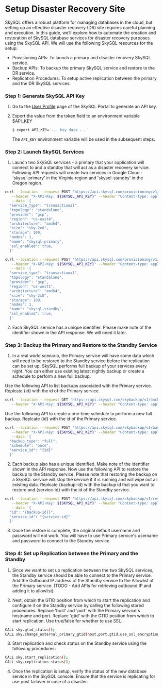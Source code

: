 # Setup Disaster Recovery Site
SkySQL offers a robust platform for managing databases in the cloud, but setting up an effective disaster recovery (DR) site requires careful planning and execution. In this guide, we’ll explore how to automate the creation and restoration of SkySQL database services for disaster recovery purposes using the SkySQL API. We will use the following SkySQL resources for the setup:

- Provisioning APIs: To launch a primary and disaster recovery SkySQL service.
- Backup APIs: To backup the primary SkySQL service and restore to the DR service.
- Replication Procedures: To setup active replication between the primary and the DR SkySQL services.

### **Step 1: Generate SkySQL API Key**
1. Go to the [User Profile](https://app.skysql.com/user-profile/api-keys/) page of the SkySQL Portal to generate an API key.
2. Export the value from the token field to an environment variable $API_KEY
    
    ```bash
    $ export API_KEY='... key data ...'
    ```
    
    The `API_KEY` environment variable will be used in the subsequent steps.

### **Step 2: Launch SkySQL Services**
1. Launch two SkySQL services - a primary that your application will connect to and a standby that will act as a disaster recovery service. Following API requests will create two services in Google Cloud - 'skysql-primary' in the Virginia region and 'skysql-standby' in the Oregon region. 

```bash
curl --location --request POST 'https://api.skysql.com/provisioning/v1/services' \
   --header "X-API-Key: ${SKYSQL_API_KEY}" --header "Content-type: application/json" \
   --data '{
  "service_type": "transactional",
  "topology": "standalone",
  "provider": "gcp",
  "region": "us-east4",
  "architecture": "amd64",
  "size": "sky-2x8",
  "storage": 100,
  "nodes": 1,
  "name": "skysql-primary",
  "ssl_enabled": true,
  }'
```

```bash
curl --location --request POST 'https://api.skysql.com/provisioning/v1/services' \
   --header "X-API-Key: ${SKYSQL_API_KEY}" --header "Content-type: application/json" \
   --data '{
  "service_type": "transactional",
  "topology": "standalone",
  "provider": "gcp",
  "region": "us-west1",
  "architecture": "amd64",
  "size": "sky-2x8",
  "storage": 100,
  "nodes": 1,
  "name": "skysql-standby",
  "ssl_enabled": true,
  }'
```
2. Each SkySQL service has a unique identifier. Please make note of the identifier shown in the API response. We will need it later.

### **Step 3: Backup the Primary and Restore to the Standby Service**
1. In a real world scenario, the Primary service will have some data which will need to be restored to the Standby service before the replication can be set up. SkySQL performs full backup of your services every night. You can either use existing latest nightly backup or create a schedule to perform a new full backup.

Use the following API to list backups associated with the Primary service. Replcate {id} with the id of the Primary service.

```bash
curl --location --request GET 'https://api.skysql.com/skybackup/v1/backups?service_id={id}' \
   --header "X-API-Key: ${SKYSQL_API_KEY}" --header "Content-type: application/json" \
```

Use the following API to create a one-time schedule to perform a new full backup. Replcate {id} with the id of the Primary service.

```bash
curl --location --request POST 'https://api.skysql.com/skybackup/v1/backups/schedules' \
   --header "X-API-Key: ${SKYSQL_API_KEY}" --header "Content-type: application/json" \
   --data '{
  "backup_type": "full",
  "schedule": "once",
  "service_id": "{id}"
  }'
```

2. Each backup also has a unique identified. Make note of the identifier shown in the API response. Now use the following API to restore the backup to the Standby service. Please note that restoring the backup on a SkySQL service will stop the service if it is running and will wipe out all existing data. Replcate {backup-id} with the backup id that you want to restore and {service-id} with the id of the Standby service.

```bash
curl --location --request POST 'https://api.skysql.com/skybackup/v1/restores' \
   --header "X-API-Key: ${SKYSQL_API_KEY}" --header "Content-type: application/json" \
   --data '{
  "id": "{backup-id}}",
  "service_id": "{service-id}"
  }'
```

3. Once the restore is complete, the original default username and password will not work. You will have to use Primary service's username and password to connect to the Standby service.

### **Step 4: Set up Replication between the Primary and the Standby**
1. Since we want to set up replication between the two SkySQL services, the Standby service should be able to connect to the Primary service. Add the Outbound IP address of the Standby service to the Allowlist of the Primary service. (TODO - Add APIs for retrieving outbound IP and adding it to allowlist)

2. Next, obtain the GTID position from which to start the replication and configure it on the Standby service by calling the following stored procedures. Replace 'host' and 'port' with the Primary service's hostname and port. Replace 'gtid' with the GTID position from which to start replication. Use true/false for whether to use SSL.

```bash
CALL sky.gtid_status();
CALL sky.change_external_primary_gtid(host,port,gtid,use_ssl_encryption);
```

3. Start replication and check status on the Standby service using the following procedures:

```bash
CALL sky.start_replication();
CALL sky.replication_status();
```

4. Once the replication is setup, verify the status of the new database service in the SkySQL console. Ensure that the service is replicating for use post failover in case of a disaster.

